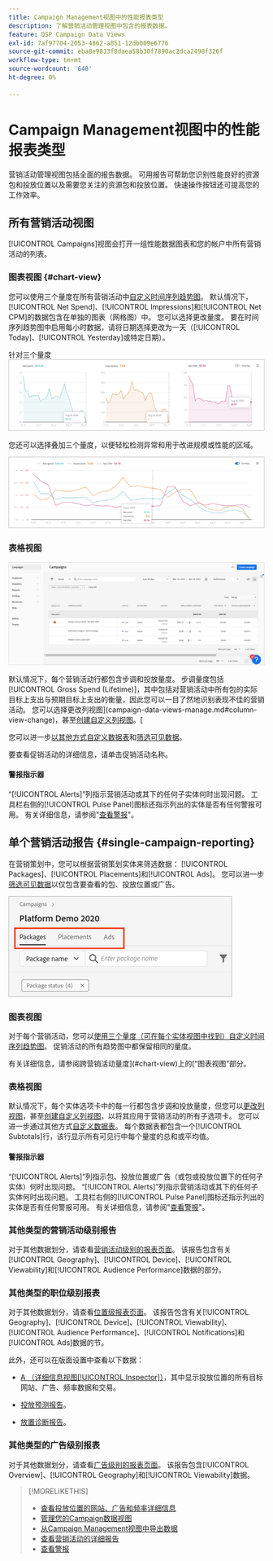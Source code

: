 ```yaml
---
title: Campaign Management视图中的性能报表类型
description: 了解营销活动管理视图中包含的报表数据。
feature: DSP Campaign Data Views
exl-id: 7af97704-2053-4862-a851-12db009e6776
source-git-commit: eba8e9813f8daea58b30f7890ac2dca2498f326f
workflow-type: tm+mt
source-wordcount: '648'
ht-degree: 0%

---
```


# Campaign Management视图中的性能报表类型

营销活动管理视图包括全面的报告数据。 可用报告可帮助您识别性能良好的资源包和投放位置以及需要您关注的资源包和投放位置。 快速操作按钮还可提高您的工作效率。

## 所有营销活动视图

[!UICONTROL Campaigns]视图会打开一组性能数据图表和您的帐户中所有营销活动的列表。

### 图表视图 {#chart-view}

您可以使用三个量度在所有营销活动中[自定义时间序列趋势图](campaign-data-views-manage.md#data-visualizations-manage)。 默认情况下，[!UICONTROL Net Spend]、[!UICONTROL Impressions]和[!UICONTROL Net CPM]的数据包含在单独的图表（网格图）中。 您可以选择更改量度。 要在时间序列趋势图中启用每小时数据，请将日期选择更改为一天（[!UICONTROL Today]、[!UICONTROL Yesterday]或特定日期）。

针对三个量度![单独的趋势图](/help/dsp/assets/trend-chart-separate.png)

您还可以选择叠加三个量度，以便轻松检测异常和用于改进规模或性能的区域。

![趋势图，带有叠加](/help/dsp/assets/trend-chart.png)

### 表格视图

![营销活动列表](/help/dsp/assets/campaigns-list.png)

默认情况下，每个营销活动行都包含步调和投放量度。 步调量度包括[!UICONTROL Gross Spend (Lifetime)]，其中包括对营销活动中所有包的实际目标上支出与预期目标上支出的衡量，因此您可以一目了然地识别表现不佳的营销活动。 您可以选择更改列视图](campaign-data-views-manage.md#column-view-change)，甚至[创建自定义列视图](campaign-data-views-manage.md#column-view-create)。[

您可以进一步[以其他方式自定义数据表](campaign-data-views-manage.md#data-tables-manage)和[筛选可见数据](campaign-data-views-manage.md#filter-data-tables)。

要查看促销活动的详细信息，请单击促销活动名称。

#### 警报指示器

“[!UICONTROL Alerts]”列指示营销活动或其下的任何子实体何时出现问题。 工具栏右侧的[!UICONTROL Pulse Panel]图标还指示列出的实体是否有任何警报可用。 有关详细信息，请参阅&quot;[查看警报](campaign-alerts.md)&quot;。

## 单个营销活动报告 {#single-campaign-reporting}

在营销策划中，您可以根据营销策划实体来筛选数据： [!UICONTROL Packages]、[!UICONTROL Placements]和[!UICONTROL Ads]。 您可以进一步[筛选可见数据](campaign-data-views-manage.md#filter-data-tables)以仅包含要查看的包、投放位置或广告。

![营销活动实体选项卡](/help/dsp/assets/campaign-subtabs.png)

### 图表视图

对于每个营销活动，您可以[使用三个量度（可在每个实体视图中找到）自定义时间序列趋势图](campaign-data-views-manage.md#data-visualizations-manage)。 促销活动的所有趋势图中都保留相同的量度。

有关详细信息，请参阅跨营销活动量度](#chart-view)上的[“图表视图”部分。

### 表格视图

默认情况下，每个实体选项卡中的每一行都包含步调和投放量度，但您可以[更改列视图](campaign-data-views-manage.md#column-view-change)，甚至[创建自定义列视图](campaign-data-views-manage.md#column-view-create)，以将其应用于营销活动的所有子选项卡。 您可以进一步通过其他方式[自定义数据表](campaign-data-views-manage.md#data-tables-manage)。 每个数据表都包含一个[!UICONTROL Subtotals]行，该行显示所有可见行中每个量度的总和或平均值。

#### 警报指示器

“[!UICONTROL Alerts]”列指示包、投放位置或广告（或包或投放位置下的任何子实体）何时出现问题。 “[!UICONTROL Alerts]”列指示营销活动或其下的任何子实体何时出现问题。 工具栏右侧的[!UICONTROL Pulse Panel]图标还指示列出的实体是否有任何警报可用。 有关详细信息，请参阅&quot;[查看警报](campaign-alerts.md)&quot;。

### 其他类型的营销活动级别报告

对于其他数据划分，请查看[营销活动级别的报表页面](/help/dsp/campaign-management/campaigns/campaign-view-report.md)。 该报告包含有关[!UICONTROL Geography]、[!UICONTROL Device]、[!UICONTROL Viewability]和[!UICONTROL Audience Performance]数据的部分。

### 其他类型的职位级别报表

对于其他数据划分，请查看[位置级报表页面](/help/dsp/campaign-management/placements/placement-view-report.md)。 该报告包含有关[!UICONTROL Geography]、[!UICONTROL Device]、[!UICONTROL Viewability]、[!UICONTROL Audience Performance]、[!UICONTROL Notifications]和[!UICONTROL Ads]数据的节。

此外，还可以在版面设置中查看以下数据：

* [A （详细信息视图[!UICONTROL Inspector]）](placement-details-view.md)，其中显示投放位置的所有目标网站、广告、频率数据和交易。

* [投放预测报告](/help/dsp/campaign-management/reports/placement-forecast.md)。

* [放置诊断报告](/help/dsp/campaign-management/reports/placement-diagnostics.md)。


### 其他类型的广告级别报表

对于其他数据划分，请查看[广告级别的报表页面](/help/dsp/campaign-management/ads/ad-view-report.md)。 该报告包含[!UICONTROL Overview]、[!UICONTROL Geography]和[!UICONTROL Viewability]数据。

>[!MORELIKETHIS]
>
>* [查看投放位置的网站、广告和频率详细信息](placement-details-view.md)
>* [管理您的Campaign数据视图](campaign-data-views-manage.md)
>* [从Campaign Management视图中导出数据](campaign-export-data.md)
>* [查看营销活动的详细报告](/help/dsp/campaign-management/campaigns/campaign-view-report.md)
>* [查看警报](campaign-alerts.md)
